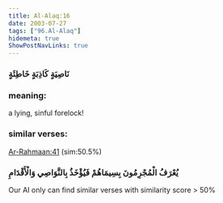 ```yaml
---
title: Al-Alaq:16
date: 2003-07-27
tags: ["96.Al-Alaq"]
hidemeta: true 
ShowPostNavLinks: true 
---
```

### نَاصِيَةٍ كَاذِبَةٍ خَاطِئَةٍ
### meaning: 
a lying, sinful forelock!
### similar verses: 

[Ar-Rahmaan:41](/55/41) (sim:50.5%)

### يُعْرَفُ الْمُجْرِمُونَ بِسِيمَاهُمْ فَيُؤْخَذُ بِالنَّوَاصِي وَالْأَقْدَامِ

Our AI only can find similar verses with similarity score > 50% 



